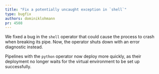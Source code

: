 ```yaml
---
title: "Fix a potentially uncaught exception in `shell`"
type: bugfix
authors: dominiklohmann
pr: 4508
---
```


We fixed a bug in the `shell` operator that could cause the process to crash
when breaking its pipe. Now, the operator shuts down with an error diagnostic
instead.

Pipelines with the `python` operator now deploy more quickly, as their
deployment no longer waits for the virtual environment to be set up
successfully.
